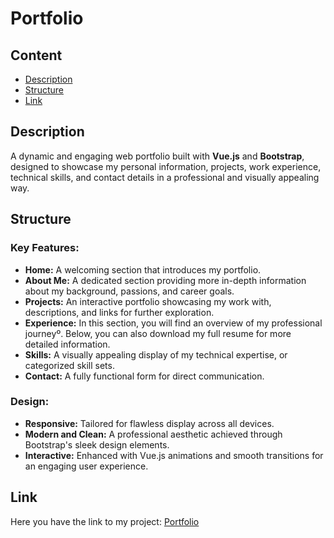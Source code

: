 # Portfolio

## Content
- [Description](#description)
- [Structure](#structure)
- [Link](#link)

## Description
A dynamic and engaging web portfolio built with **Vue.js** and **Bootstrap**, designed to showcase my personal information, projects, work experience, technical skills, and contact details in a professional and visually appealing way.

## Structure
### Key Features:
- **Home:** A welcoming section that introduces my portfolio.
- **About Me:** A dedicated section providing more in-depth information about my background, passions, and career goals.
- **Projects:** An interactive portfolio showcasing my work with, descriptions, and links for further exploration.
- **Experience:** In this section, you will find an overview of my professional journeyº. Below, you can also download my full resume for more detailed information.
- **Skills:** A visually appealing display of my technical expertise, or categorized skill sets.
- **Contact:** A fully functional form for direct communication.

### Design:
- **Responsive:** Tailored for flawless display across all devices.
- **Modern and Clean:** A professional aesthetic achieved through Bootstrap's sleek design elements.
- **Interactive:** Enhanced with Vue.js animations and smooth transitions for an engaging user experience.

## Link
Here you have the link to my project: [Portfolio](https://github.com/Chugani05/Portfolio.git)